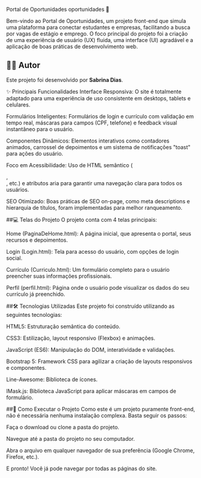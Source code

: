 Portal de Oportunidades oportunidades 🚀

Bem-vindo ao Portal de Oportunidades, um projeto front-end que simula uma plataforma para conectar estudantes e empresas, facilitando a busca por vagas de estágio e emprego. O foco principal do projeto foi a criação de uma experiência de usuário (UX) fluida, uma interface (UI) agradável e a aplicação de boas práticas de desenvolvimento web.

## 👨‍💻 Autor
Este projeto foi desenvolvido por **Sabrina Dias**.

✨ Principais Funcionalidades
Interface Responsiva: O site é totalmente adaptado para uma experiência de uso consistente em desktops, tablets e celulares.

Formulários Inteligentes: Formulários de login e currículo com validação em tempo real, máscaras para campos (CPF, telefone) e feedback visual instantâneo para o usuário.

Componentes Dinâmicos: Elementos interativos como contadores animados, carrossel de depoimentos e um sistema de notificações "toast" para ações do usuário.

Foco em Acessibilidade: Uso de HTML semântico (<section>, <main>, etc.) e atributos aria para garantir uma navegação clara para todos os usuários.

SEO Otimizado: Boas práticas de SEO on-page, como meta descriptions e hierarquia de títulos, foram implementadas para melhor ranqueamento.

##💻 Telas do Projeto
O projeto conta com 4 telas principais:

Home (PaginaDeHome.html): A página inicial, que apresenta o portal, seus recursos e depoimentos.

Login (Login.html): Tela para acesso do usuário, com opções de login social.

Currículo (Curriculo.html): Um formulário completo para o usuário preencher suas informações profissionais.

Perfil (perfil.html): Página onde o usuário pode visualizar os dados do seu currículo já preenchido.

##🛠️ Tecnologias Utilizadas
Este projeto foi construído utilizando as seguintes tecnologias:

HTML5: Estruturação semântica do conteúdo.

CSS3: Estilização, layout responsivo (Flexbox) e animações.

JavaScript (ES6): Manipulação do DOM, interatividade e validações.

Bootstrap 5: Framework CSS para agilizar a criação de layouts responsivos e componentes.

Line-Awesome: Biblioteca de ícones.

IMask.js: Biblioteca JavaScript para aplicar máscaras em campos de formulário.

##🚀 Como Executar o Projeto
Como este é um projeto puramente front-end, não é necessária nenhuma instalação complexa. Basta seguir os passos:

Faça o download ou clone a pasta do projeto.

Navegue até a pasta do projeto no seu computador.

Abra o arquivo em qualquer navegador de sua preferência (Google Chrome, Firefox, etc.).

E pronto! Você já pode navegar por todas as páginas do site.
